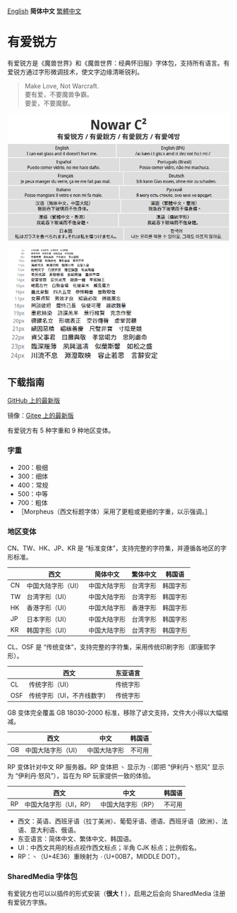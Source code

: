 [English](README.md) **简体中文** [繁體中文](README-Hant.md)

# 有爱锐方

有爱锐方是《魔兽世界》和《魔兽世界：经典怀旧服》字体包，支持所有语言。有爱锐方通过字形微调技术，使文字边缘清晰锐利。

> Make Love, Not Warcraft.<br>
> 要有爱，不要魔兽争霸。<br>
> 要愛，不要魔獸。

![有爱锐方](poster/poster.png)

![Waterfall](poster/waterfall.png)

## 下载指南

[GitHub 上的最新版](https://github.com/nowar-fonts/Nowar-CnC/releases)

镜像：[Gitee 上的最新版](https://gitee.com/nowar-fonts/Nowar-CnC/releases)

有爱锐方有 5 种字重和 9 种地区变体。

### 字重

* 200：极细
* 300：细体
* 400：常规
* 500：中等
* 700：粗体
* ［Morpheus（西文标题字体）采用了更粗或更细的字重，以示强调。］

### 地区变体

CN、TW、HK、JP、KR 是 “标准变体”，支持完整的字符集，并遵循各地区的字形标准。

|    | 西文              | 简体中文     | 繁体中文 | 韩国语   |
| -- | ----------------- | ------------ | -------- | -------- |
| CN | 中国大陆字形（UI）| 中国大陆字形 | 台湾字形 | 韩国字形 |
| TW | 台湾字形（UI）    | 中国大陆字形 | 台湾字形 | 韩国字形 |
| HK | 香港字形（UI）    | 中国大陆字形 | 香港字形 | 韩国字形 |
| JP | 日本字形（UI）    | 中国大陆字形 | 台湾字形 | 韩国字形 |
| KR | 韩国字形（UI）    | 中国大陆字形 | 台湾字形 | 韩国字形 |

CL、OSF 是 “传统变体”，支持完整的字符集，采用传统印刷字形（即康熙字形）。

|     | 西文                      | 东亚语言 |
| --- | ------------------------- | -------- |
| CL  | 传统字形（UI）            | 传统字形 |
| OSF | 传统字形（UI，不齐线数字）| 传统字形 |

GB 变体完全覆盖 GB 18030-2000 标准，移除了谚文支持，文件大小得以大幅缩减。

|    | 西文              | 中文         | 韩国语 |
| -- | ----------------- | ------------ | ------ |
| GB | 中国大陆字形（UI）| 中国大陆字形 | 不可用 |

RP 变体针对中文 RP 服务器。RP 变体把 `丶` 显示为 `·`（即把 “伊利丹丶怒风” 显示为 “伊利丹·怒风”），旨在为 RP 玩家提供一致的体验。

|    | 西文                  | 中文              | 韩国语 |
| -- | --------------------- | ----------------- | ------ |
| RP | 中国大陆字形（UI，RP）| 中国大陆字形（RP）| 不可用 |

* 西文：英语、西班牙语（拉丁美洲）、葡萄牙语、德语、西班牙语（欧洲）、法语、意大利语、俄语。
* 东亚语言：简体中文、繁体中文、韩国语。
* UI：中西文共用的标点视作西文标点；半角 CJK 标点；比例假名。
* RP：`丶`（U+4E36）重映射为 `·`（U+00B7，MIDDLE DOT）。

### SharedMedia 字体包

有爱锐方也可以以插件的形式安装（**很大！**），启用之后会向 SharedMedia 注册有爱锐方字族。
